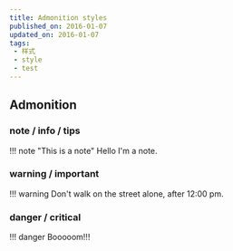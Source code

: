 ```yaml
---
title: Admonition styles 
published_on: 2016-01-07
updated_on: 2016-01-07
tags:
 - 样式
 - style
 - test
---
```

## Admonition

### note / info / tips

!!! note "This is a note"
    Hello I'm a note.

### warning / important


!!! warning
    Don't walk on the street alone, after 12:00 pm.

### danger / critical

!!! danger
    Booooom!!!

